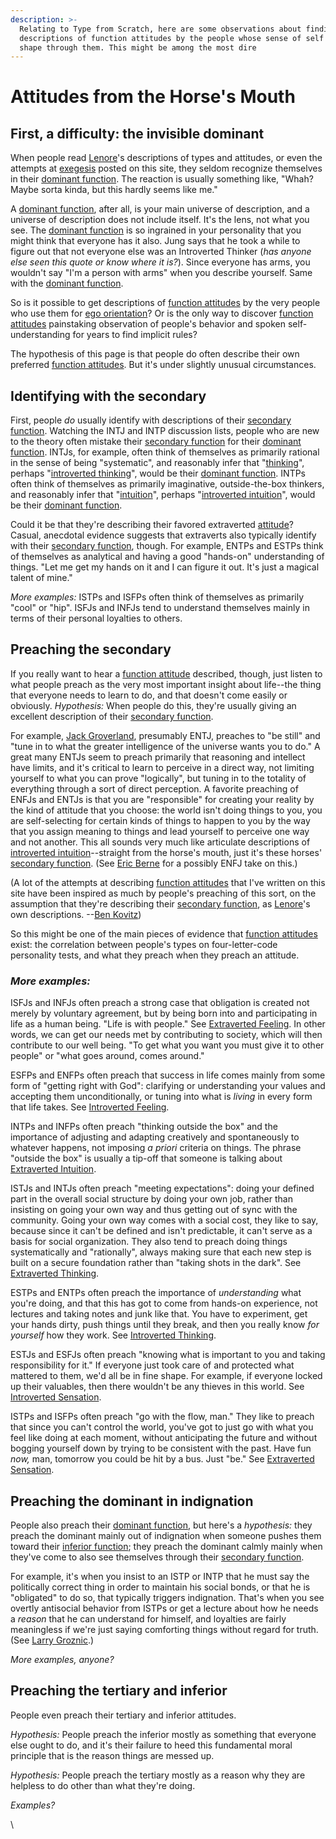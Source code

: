 ```yaml
---
description: >-
  Relating to Type from Scratch, here are some observations about finding
  descriptions of function attitudes by the people whose sense of self takes
  shape through them. This might be among the most dire
---
```


# Attitudes from the Horse's Mouth

## First, a difficulty: the invisible dominant

When people read [Lenore](../people-and-systems/lenore-thomson/)'s descriptions of types and attitudes, or even the attempts at [exegesis](../exegesis/) posted on this site, they seldom recognize themselves in their [dominant function](../fundamentals/function-attitude/cognitive-stack/dominant-function.md). The reaction is usually something like, "Whah? Maybe sorta kinda, but this hardly seems like me."

A [dominant function](../fundamentals/function-attitude/cognitive-stack/dominant-function.md), after all, is your main universe of description, and a universe of description does not include itself. It's the lens, not what you see. The [dominant function](../fundamentals/function-attitude/cognitive-stack/dominant-function.md) is so ingrained in your personality that you might think that everyone has it also. Jung says that he took a while to figure out that not everyone else was an Introverted Thinker (_has anyone else seen this quote or know where it is?_). Since everyone has arms, you wouldn't say "I'm a person with arms" when you describe yourself. Same with the [dominant function](../fundamentals/function-attitude/cognitive-stack/dominant-function.md).

So is it possible to get descriptions of [function attitudes](../fundamentals/function-attitude/) by the very people who use them for [ego orientation](../sign-interpretation/orienting/ego-orientation.md)? Or is the only way to discover [function attitudes](../fundamentals/function-attitude/) painstaking observation of people's behavior and spoken self-understanding for years to find implicit rules?

The hypothesis of this page is that people do often describe their own preferred [function attitudes](../fundamentals/function-attitude/). But it's under slightly unusual circumstances.

## Identifying with the secondary

First, people _do_ usually identify with descriptions of their [secondary function](../fundamentals/function-attitude/cognitive-stack/secondary-function/). Watching the INTJ and INTP discussion lists, people who are new to the theory often mistake their [secondary function](../fundamentals/function-attitude/cognitive-stack/secondary-function/) for their [dominant function](../fundamentals/function-attitude/cognitive-stack/dominant-function.md). INTJs, for example, often think of themselves as primarily rational in the sense of being "systematic", and reasonably infer that "[thinking](../fundamentals/function-attitude/judgement/thinking/)", perhaps "[introverted thinking](../fundamentals/function-attitude/judgement/thinking/introverted-thinking-ti.md)", would be their [dominant function](../fundamentals/function-attitude/cognitive-stack/dominant-function.md). INTPs often think of themselves as primarily imaginative, outside-the-box thinkers, and reasonably infer that "[intuition](../fundamentals/function-attitude/perception/intuition/)", perhaps "[introverted intuition](../fundamentals/function-attitude/perception/intuition/introverted-intuition-ni.md)", would be their [dominant function](../fundamentals/function-attitude/cognitive-stack/dominant-function.md).

Could it be that they're describing their favored extraverted [attitude](../fundamentals/function-attitude/attitude.md)? Casual, anecdotal evidence suggests that extraverts also typically identify with their [secondary function](../fundamentals/function-attitude/cognitive-stack/secondary-function/), though. For example, ENTPs and ESTPs think of themselves as analytical and having a good "hands-on" understanding of things. "Let me get my hands on it and I can figure it out. It's just a magical talent of mine."

_More examples:_ ISTPs and ISFPs often think of themselves as primarily "cool" or "hip". ISFJs and INFJs tend to understand themselves mainly in terms of their personal loyalties to others.

## Preaching the secondary

If you really want to hear a [function attitude](../fundamentals/function-attitude/) described, though, just listen to what people preach as the very most important insight about life--the thing that everyone needs to learn to do, and that doesn't come easily or obviously. _Hypothesis:_ When people do this, they're usually giving an excellent description of their [secondary function](../fundamentals/function-attitude/cognitive-stack/secondary-function/).

For example, [Jack Groverland](https://web.archive.org/web/20071014043155/http://www.jackgroverland.com/), presumably ENTJ, preaches to "be still" and "tune in to what the greater intelligence of the universe wants you to do." A great many ENTJs seem to preach primarily that reasoning and intellect have limits, and it's critical to learn to perceive in a direct way, not limiting yourself to what you can prove "logically", but tuning in to the totality of everything through a sort of direct perception. A favorite preaching of ENFJs and ENTJs is that you are "responsible" for creating your reality by the kind of attitude that you choose: the world isn't doing things to you, you are self-selecting for certain kinds of things to happen to you by the way that you assign meaning to things and lead yourself to perceive one way and not another. This all sounds very much like articulate descriptions of [introverted intuition](../fundamentals/function-attitude/perception/intuition/introverted-intuition-ni.md)--straight from the horse's mouth, just it's these horses' [secondary function](../fundamentals/function-attitude/cognitive-stack/secondary-function/). (See [Eric Berne](https://web.archive.org/web/20071014043155/http://greenlightwiki.com/lenore-exegesis/Eric_Berne) for a possibly ENFJ take on this.)

(A lot of the attempts at describing [function attitudes](../fundamentals/function-attitude/) that I've written on this site have been inspired as much by people's preaching of this sort, on the assumption that they're describing their [secondary function](../fundamentals/function-attitude/cognitive-stack/secondary-function/), as [Lenore](../people-and-systems/lenore-thomson/)'s own descriptions. --[Ben Kovitz](https://web.archive.org/web/20071014043155/http://greenlightwiki.com/lenore-exegesis/Ben_Kovitz))

So this might be one of the main pieces of evidence that [function attitudes](../fundamentals/function-attitude/) exist: the correlation between people's types on four-letter-code personality tests, and what they preach when they preach an attitude.

### _More examples:_

ISFJs and INFJs often preach a strong case that obligation is created not merely by voluntary agreement, but by being born into and participating in life as a human being. "Life is with people." See [Extraverted Feeling](../fundamentals/function-attitude/judgement/feeling/extraverted-feeling-fe.md). In other words, we can get our needs met by contributing to society, which will then contribute to our well being. "To get what you want you must give it to other people" or "what goes around, comes around."

ESFPs and ENFPs often preach that success in life comes mainly from some form of "getting right with God": clarifying or understanding your values and accepting them unconditionally, or tuning into what is _living_ in every form that life takes. See [Introverted Feeling](../fundamentals/function-attitude/judgement/feeling/introverted-feeling-fi.md).

INTPs and INFPs often preach "thinking outside the box" and the importance of adjusting and adapting creatively and spontaneously to whatever happens, not imposing _a priori_ criteria on things. The phrase "outside the box" is usually a tip-off that someone is talking about [Extraverted Intuition](../fundamentals/function-attitude/perception/intuition/extraverted-intuition-ne.md).

ISTJs and INTJs often preach "meeting expectations": doing your defined part in the overall social structure by doing your own job, rather than insisting on going your own way and thus getting out of sync with the community. Going your own way comes with a social cost, they like to say, because since it can't be defined and isn't predictable, it can't serve as a basis for social organization. They also tend to preach doing things systematically and "rationally", always making sure that each new step is built on a secure foundation rather than "taking shots in the dark". See [Extraverted Thinking](../fundamentals/function-attitude/judgement/thinking/extraverted-thinking-te/).

ESTPs and ENTPs often preach the importance of _understanding_ what you're doing, and that this has got to come from hands-on experience, not lectures and taking notes and junk like that. You have to experiment, get your hands dirty, push things until they break, and then you really know _for yourself_ how they work. See [Introverted Thinking](../fundamentals/function-attitude/judgement/thinking/introverted-thinking-ti.md).

ESTJs and ESFJs often preach "knowing what is important to you and taking responsibility for it." If everyone just took care of and protected what mattered to them, we'd all be in fine shape. For example, if everyone locked up their valuables, then there wouldn't be any thieves in this world. See [Introverted Sensation](../fundamentals/function-attitude/perception/sensation/introverted-sensation-si.md).

ISTPs and ISFPs often preach "go with the flow, man." They like to preach that since you can't control the world, you've got to just go with what you feel like doing at each moment, without anticipating the future and without bogging yourself down by trying to be consistent with the past. Have fun _now,_ man, tomorrow you could be hit by a bus. Just "be." See [Extraverted Sensation](../fundamentals/function-attitude/perception/sensation/extraverted-sensation-se.md).

## Preaching the dominant in indignation

People also preach their [dominant function](../fundamentals/function-attitude/cognitive-stack/dominant-function.md), but here's a _hypothesis:_ they preach the dominant mainly out of indignation when someone pushes them toward their [inferior function](../fundamentals/function-attitude/cognitive-stack/inferior-function.md); they preach the dominant calmly mainly when they've come to also see themselves through their [secondary function](../fundamentals/function-attitude/cognitive-stack/secondary-function/).

For example, it's when you insist to an ISTP or INTP that he must say the politically correct thing in order to maintain his social bonds, or that he is "obligated" to do so, that typically triggers indignation. That's when you see overtly antisocial behavior from ISTPs or get a lecture about how he needs a _reason_ that he can understand for himself, and loyalties are fairly meaningless if we're just saying comforting things without regard for truth. (See [Larry Groznic](https://web.archive.org/web/20071014043155/http://greenlightwiki.com/lenore-exegesis/Larry_Groznic).)

_More examples, anyone?_

## Preaching the tertiary and inferior

People even preach their tertiary and inferior attitudes.

_Hypothesis:_ People preach the inferior mostly as something that everyone else ought to do, and it's their failure to heed this fundamental moral principle that is the reason things are messed up.

_Hypothesis:_ People preach the tertiary mostly as a reason why they are helpless to do other than what they're doing.

_Examples?_

\
